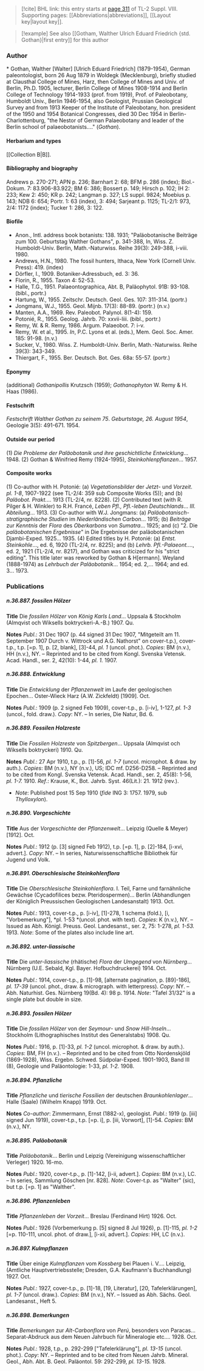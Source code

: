 > [!cite] BHL link: this entry starts at [page 311](https://www.biodiversitylibrary.org/item/103832#page/323/mode/1up) of TL-2 Suppl. VIII.
> Supporting pages: [[Abbreviations|abbreviations]], [[Layout key|layout key]].

> [!example] See also [[Gotham, Walther Ulrich Eduard Friedrich {std. Gothan}|first entry]] for this author

### Author

\* Gothan, Walther \[Walter\] \[Ulrich Eduard Friedrich\] (1879-1954), German paleontologist, born 26 Aug 1879 in Woldegk (Mecklenburg), briefly studied at Clausthal College of Mines, Harz, then College of Mines and Univ. of Berlin, Ph.D. 1905, lecturer, Berlin College of Mines 1908-1914 and Berlin College of Technology 1914-1933 (prof. from 1919), Prof. of Paleobotany, Humboldt Univ., Berlin 1946-1954, also Geologist, Prussian Geological Survey and from 1913 Keeper of the Institute of Paleobotany, hon. president of the 1950 and 1954 Botanical Congresses, died 30 Dec 1954 in Berlin-Charlottenburg, "the Nestor of German Palaeobotany and leader of the Berlin school of palaeobotanists...." (*Gothan*).

#### Herbarium and types

[[Collection B|B]].

#### Bibliography and biography

Andrews p. 270-271; APN p. 236; Barnhart 2: 68; BFM p. 286 (index); Biol.-Dokum. 7: 83.906-83.922; BM 6: 386; Bossert p. 149; Hirsch p. 102; IH 2: 233; Kew 2: 450; KR p. 242; Langman p. 327; LS suppl. 9824; Moebius p. 143; NDB 6: 654; Portr. 1: 63 (index), 3: 494; Sarjeant p. 1125; TL-2/1: 973, 2/4: 1172 (index); Tucker 1: 286, 3: 122.

#### Biofile

- Anon., Intl. address book botanists: 138. 1931; "Paläobotanische Beiträge zum 100. Geburtstag Walther Gothans", p. 341-388, In, Wiss. Z. Humboldt-Univ. Berlin, Math.-Naturwiss. Reihe 39(3): 249-388, i-viii. 1980.
- Andrews, H.N., 1980. The fossil hunters, Ithaca, New York (Cornell Univ. Press): 419. (index)
- Dörfler, I., 1909. Botaniker-Adressbuch, ed. 3: 36.
- Florin, R., 1955. Taxon 4: 52-53.
- Halle, T.G., 1951. Palaeontographica, Abt. B, Paläophytol. 91B: 93-108. (bibl., portr.)
- Hartung, W., 1955. Zeitschr. Deutsch. Geol. Ges. 107: 311-314. (portr.)
- Jongmans, W.J., 1955. Geol. Mijnb. 17(3): 88-89. (portr.) (n.v.)
- Manten, A.A., 1969. Rev. Paleobot. Palynol. 8(1-4): 159.
- Potonié, R., 1955. Geolog. Jahrb. 70: xxvii-liii. (bibl., portr.)
- Remy, W. & R. Remy, 1986. Argum. Palaeobot. 7: i-v.
- Remy, W. et al., 1995. *In*, P.C. Lyons et al. (eds.), Mem. Geol. Soc. Amer. 185: 91-98. (n.v.)
- Sucker, V., 1980. Wiss. Z. Humboldt-Univ. Berlin, Math.-Naturwiss. Reihe 39(3): 343-349.
- Thiergart, F., 1955. Ber. Deutsch. Bot. Ges. 68a: 55-57. (portr.)

#### Eponymy

(additional) *Gothanipollis* Krutzsch (1959); *Gothanophyton* W. Remy & H. Haas (1986).

#### Festschrift

*Festschrift Walther Gothan zu seinem 75*. *Geburtstage, 26. August 1954*, Geologie 3(5): 491-671. 1954.

#### Outside our period

(1) *Die Probleme der Paläobotanik und ihre geschichtliche Entwicklung*... 1948.
(2) Gothan & Winifried Remy (1924-1995), *Steinkohlenpflanzen*... 1957.

#### Composite works

(1) Co-author with H. Potonié:
(a) *Vegetationsbilder* der *Jetzt*- und *Vorzeit*. *pl. 1-8*, 1907-1922 (see TL-2/4: 359 sub Composite Works (5)); and
(b) *Paläobot. Prakt.*... 1913 (TL-2/4, nr. 8228).
(2) Contributed text (with R. Pilger & H. Winkler) to R.H. Francé, *Leben Pfl., Pfl.-leben Deutschlands*... *III. Abteilung*... 1913.
(3) Co-author with W.J. Jongmans:
(a) *Paläobotanisch-stratigraphische Studien* im *Niederländischen Carbon*... 1915;
(b) *Beiträge* zur *Kenntnis* der *Flora* des *Oberkarbons* von *Sumatra*... 1925; and
(c) "2. Die *paläobotanischen Ergebnisse*" in Die Ergebnisse der paläobotanischen Djambi-Exped. 1925... 1935.
(4) Edited titles by H. Potonié:
(a) *Entst. Steinkohle*..., ed. 6, 1920 (TL-2/4, nr. 8225); and
(b) *Lehrb. Pfl.-Palaeont.*..., ed. 2, 1921 (TL-2/4, nr. 8217), and Gothan was criticized for his "strict editing". This title later was reworked by Gothan & H\[ermann\]. Weyland (1888-1974) as *Lehrbuch der Paläobotanik*... 1954; ed. 2,... 1964; and ed. 3... 1973.

### Publications

##### n.36.887. fossilen Hölzer

**Title**
Die *fossilen Hölzer* von *König Karls Land*... Uppsala & Stockholm (Almqvist och Wiksells boktryckeri-A.-B.) 1907. Qu.

**Notes**
*Publ*.: 31 Dec 1907 (p. 44 signed 31 Dec 1907, "Mitgeteilt am 11. September 1907 Durch v. Wittrock und A.G. Nathorst" on cover-t.p.), cover-t.p., t.p. \[=p. 1\], p. \[2, blank\], \[3\]-44, *pl. 1* (uncol. phot.). *Copies*: BM (n.v.), HH (n.v.), NY. – Reprinted and to be cited from Kongl. Svenska Vetensk. Acad. Handl., ser. 2, 42(10): 1-44, *pl. 1.* 1907.

##### n.36.888. Entwicklung

**Title**
Die *Entwicklung* der *Pflanzenwelt* im Laufe der geologischen Epochen... Oster-Wieck Harz (A.W. Zickfeldt) \[1909\]. Oct.

**Notes**
*Publ*.: 1909 (p. 2 signed Feb 1909), cover-t.p., p. \[i-iv\], 1-127, *pl. 1-3* (uncol., fold. draw.).
*Copy*: NY. – In series, Die Natur, Bd. 6.

##### n.36.889. Fossilen Holzreste

**Title**
Die *Fossilen Holzreste* von *Spitzbergen*... Uppsala (Almqvist och Wiksells boktryckeri) 1910. Qu.

**Notes**
*Publ*.: 27 Apr 1910, t.p., p. \[1\]-56, *pl. 1-7* (uncol. microphot. & draw. by auth.). *Copies*: BM (n.v.), NY (n.v.), US; IDC mf. D256-D258. – Reprinted and to be cited from Kongl. Svenska Vetensk. Acad. Handl., ser. 2, 45(8): 1-56, *pl. 1-7.* 1910.
*Ref*.: Krause, K., Bot. Jahrb. Syst. 46(Lit.): 21. 1912 (rev.).
- *Note*: Published post 15 Sep 1910 (*fide* ING 3: 1757. 1979, sub *Thylloxylon*).

##### n.36.890. Vorgeschichte

**Title**
Aus der *Vorgeschichte* der *Pflanzenwelt*... Leipzig (Quelle & Meyer) \[1912\]. Oct.

**Notes**
*Publ*.: 1912 (p. \[3\] signed Feb 1912), t.p. \[=p. 1\], p. \[2\]-184, \[i-xvi, advert.\]. *Copy*: NY. – In series, Naturwissenschaftliche Bibliothek für Jugend und Volk.

##### n.36.891. Oberschlesische Steinkohlenflora

**Title**
Die *Oberschlesische Steinkohlenflora*. I. Teil, Farne und farnähnliche Gewächse (Cycadofilices bezw. Pteridospermen)... Berlin (Abhandlungen der Königlich Preussischen Geologischen Landesanstalt) 1913. Oct.

**Notes**
*Publ*.: 1913, cover-t.p., p. \[i-iv\], \[1\]-278, 1 schema (fold.), \[i, "Vorbemerkung"\], *pl. 1-53 *(uncol. phot. with text). *Copies*: K (n.v.), NY. – Issued as Abh. Königl. Preuss. Geol. Landesanst., ser. 2, 75: 1-278, *pl. 1-53.* 1913.
*Note*: Some of the plates also include line art.

##### n.36.892. unter-liassische

**Title**
Die *unter-liassische* (rhätische) *Flora* der *Umgegend* von *Nürnberg*... Nürnberg (U.E. Sebald, Kgl. Bayer. Hofbuchdruckerei) 1914. Oct.

**Notes**
*Publ*.: 1914, cover-t.p., p. \[1\]-98, \[alternate pagination, p. \[89\]-186\], *pl. 17-39* (uncol. phot., draw. & micrograph. with letterpress). *Copy*: NY. – Abh. Naturhist. Ges. Nürnberg 19(Bd. 4): 98 p. 1914.
*Note*: "Tafel 31/32" is a single plate but double in size.

##### n.36.893. fossilen Hölzer

**Title**
Die *fossilen Hölzer* von der *Seymour*- und *Snow Hill-Inseln*... Stockholm (Lithographisches Institut des Generalstabs) 1908. Qu.

**Notes**
*Publ*.: 1916, p. \[1\]-33, *pl. 1-2* (uncol. microphot. & draw. by auth.). *Copies*: BM, FH (n.v.). – Reprinted and to be cited from Otto Nordenskjöld (1869-1928), Wiss. Ergebn. Schwed. Südpolar-Exped. 1901-1903, Band III (8), Geologie und Paläontologie: 1-33, *pl. 1-2.* 1908.

##### n.36.894. Pflanzliche

**Title**
*Pflanzliche* und *tierische Fossilien* der deutschen *Braunkohlenlager*... Halle (Saale) (Wilhelm Knapp) 1919. Oct.

**Notes**
*Co-author*: Zimmermann, Ernst (1882-x), geologist.
*Publ*.: 1919 (p. \[iii\] signed Jun 1919), cover-t.p., t.p. \[=p. i\], p. \[iii, Vorwort\], \[1\]-54. *Copies*: BM (n.v.), NY.

##### n.36.895. Paläobotanik

**Title**
*Paläobotanik*... Berlin und Leipzig (Vereinigung wissenschaftlicher Verleger) 1920. 16-mo.

**Notes**
*Publ*.: 1920, cover-t.p., p. \[1\]-142, \[i-ii, advert.\]. *Copies*: BM (n.v.), LC. – In series, Sammlung Göschen \[nr. 828\].
*Note*: Cover-t.p. as "Walter" (sic), but t.p. \[=p. 1\] as "Walther".

##### n.36.896. Pflanzenleben

**Title**
*Pflanzenleben* der *Vorzeit*... Breslau (Ferdinand Hirt) 1926. Oct.

**Notes**
*Publ*.: 1926 (Vorbemerkung p. \[5\] signed 8 Jul 1926), p. \[1\]-115, *pl. 1-2* \[=p. 110-111, uncol. phot. of draw.\], \[i-xii, advert.\]. *Copies*: HH, LC (n.v.).

##### n.36.897. Kulmpflanzen

**Title**
Über einige *Kulmpflanzen* vom *Kossberg* bei Plauen i. V.... Leipzig, (Amtliche Hauptvertriebsstelle; Dresden, G.A. Kaufmann's Buchhandlung) 1927. Oct.

**Notes**
*Publ*.: 1927, cover-t.p., p. \[1\]-18, \[19, Literatur\], \[20, Tafelerklärungen\], *pl. 1-7* (uncol. draw.). *Copies*: BM (n.v.), NY. – Issued as Abh. Sächs. Geol. Landesanst., Heft 5.

##### n.36.898. Bemerkungen

**Title**
*Bemerkungen* zur *Alt-Carbonflora* von *Perú*, besonders von Paracas... Separat-Abdruck aus dem Neuen Jahrbuch für Mineralogie etc.... 1928. Oct.

**Notes**
*Publ*.: 1928, t.p., p. 292-299 \["Tafelerklärung"\], *pl. 13-15* (uncol. phot.). *Copy*: NY. – Reprinted and to be cited from Neuen Jahrb. Mineral. Geol., Abh. Abt. B. Geol. Paläontol. 59: 292-299, *pl. 13-15.* 1928.

